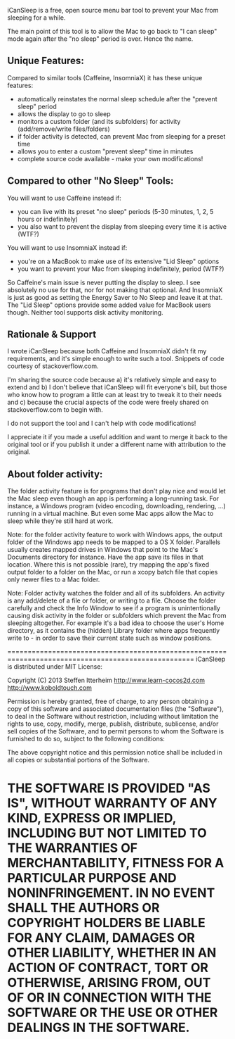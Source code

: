 iCanSleep is a free, open source menu bar tool to prevent your Mac from sleeping for a while. 

The main point of this tool is to allow the Mac to go back to "I can sleep" mode again
after the "no sleep" period is over. Hence the name.


Unique Features:
----------------

Compared to similar tools (Caffeine, InsomniaX) it has these unique features:

- automatically reinstates the normal sleep schedule after the "prevent sleep" period
- allows the display to go to sleep
- monitors a custom folder (and its subfolders) for activity (add/remove/write files/folders) 
- if folder activity is detected, can prevent Mac from sleeping for a preset time
- allows you to enter a custom "prevent sleep" time in minutes
- complete source code available - make your own modifications!


Compared to other "No Sleep" Tools:
-----------------------------------

You will want to use Caffeine instead if:
- you can live with its preset "no sleep" periods (5-30 minutes, 1, 2, 5 hours or indefinitely)
- you also want to prevent the display from sleeping every time it is active (WTF?)

You will want to use InsomniaX instead if:
- you're on a MacBook to make use of its extensive "Lid Sleep" options
- you want to prevent your Mac from sleeping indefinitely, period (WTF?)

So Caffeine's main issue is never putting the display to sleep. I see absolutely no use for that,
nor for not making that optional. And InsomniaX is just as good as setting the Energy Saver
to No Sleep and leave it at that. The "Lid Sleep" options provide some added value for MacBook 
users though. Neither tool supports disk activity monitoring.


Rationale & Support
-------------------

I wrote iCanSleep because both Caffeine and InsomniaX didn't fit my requirements, and it's
simple enough to write such a tool. Snippets of code courtesy of stackoverflow.com.

I'm sharing the source code because a) it's relatively simple and easy to extend and b) I don't
believe that iCanSleep will fit everyone's bill, but those who know how to program a little
can at least try to tweak it to their needs and c) because the crucial aspects of the code
were freely shared on stackoverflow.com to begin with.

I do not support the tool and I can't help with code modifications! 

I appreciate it if you made a useful addition and want to merge it back to the original tool
or if you publish it under a different name with attribution to the original.


About folder activity:
----------------------

The folder activity feature is for programs that don't play nice and would let the Mac
sleep even though an app is performing a long-running task. For instance, a Windows program
(video encoding, downloading, rendering, …) running in a virtual machine. But even some Mac
apps allow the Mac to sleep while they're still hard at work.

Note: for the folder activity feature to work with Windows apps, the output folder of
the Windows app needs to be mapped to a OS X folder. Parallels usually creates mapped drives
in Windows that point to the Mac's Documents directory for instance. Have the app save its files
in that location. Where this is not possible (rare), try mapping the app's fixed output folder
to a folder on the Mac, or run a xcopy batch file that copies only newer files to a Mac folder.

Note: Folder activity watches the folder and all of its subfolders. An activity is any
add/delete of a file or folder, or writing to a file. Choose the folder carefully and check
the Info Window to see if a program is unintentionally causing disk activity in the folder
or subfolders which prevent the Mac from sleeping altogether. For example it's a bad idea 
to choose the user's Home directory, as it contains the (hidden) Library folder where apps
frequently write to - in order to save their current state such as window positions.



====================================================================================================
iCanSleep is distributed under MIT License:
 
Copyright (C) 2013 Steffen Itterheim
 http://www.learn-cocos2d.com
 http://www.koboldtouch.com

Permission is hereby granted, free of charge, to any person obtaining a copy of this software
and associated documentation files (the "Software"), to deal in the Software without restriction, 
including without limitation the rights to use, copy, modify, merge, publish, distribute, 
sublicense, and/or sell copies of the Software, and to permit persons to whom the Software
is furnished to do so, subject to the following conditions:

The above copyright notice and this permission notice shall be included in all copies
or substantial portions of the Software.

THE SOFTWARE IS PROVIDED "AS IS", WITHOUT WARRANTY OF ANY KIND, EXPRESS OR IMPLIED, INCLUDING 
BUT NOT LIMITED TO THE WARRANTIES OF MERCHANTABILITY, FITNESS FOR A PARTICULAR PURPOSE AND 
NONINFRINGEMENT. IN NO EVENT SHALL THE AUTHORS OR COPYRIGHT HOLDERS BE LIABLE FOR ANY CLAIM, 
DAMAGES OR OTHER LIABILITY, WHETHER IN AN ACTION OF CONTRACT, TORT OR OTHERWISE, ARISING FROM, 
OUT OF OR IN CONNECTION WITH THE SOFTWARE OR THE USE OR OTHER DEALINGS IN THE SOFTWARE.
====================================================================================================
